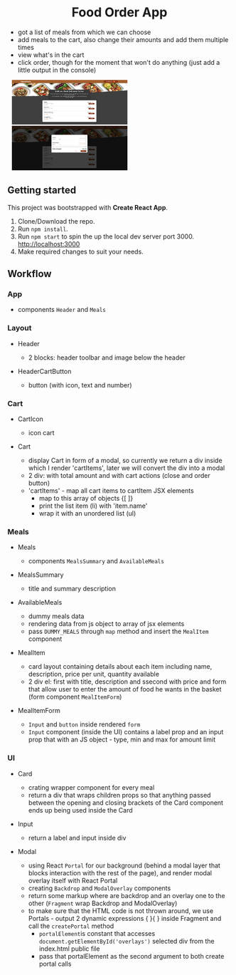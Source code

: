 <h1 align="center">Food Order App</h1>

- got a list of meals from which we can choose
- add meals to the cart, also change their amounts and add them multiple times
- view what's in the cart
- click order, though for the moment that won't do anything (just add a little output in the console)

<p>
    <img width="260" height="100" src="/src/assets/meals1.png" hspace="10" >
    <img width="260" height="100" src="/src/assets/meals2.png" hspace="10" >
</p>

## Getting started

This project was bootstrapped with **Create React App**.

1. Clone/Download the repo.
2. Run `npm install`.
3. Run `npm start` to spin the up the local dev server port 3000. [http://localhost:3000](http://localhost:3000/ "http://localhost:3000")
4. Make required changes to suit your needs.

## Workflow

### App

- components `Header` and `Meals`

### Layout

- Header

  - 2 blocks: header toolbar and image below the header

- HeaderCartButton
  - button (with icon, text and number)

### Cart

- CartIcon

  - icon cart

- Cart
  - display Cart in form of a modal, so currently we return a div inside which I render 'cartItems', later we will convert the div into a modal
  - 2 div: with total amount and with cart actions (close and order button)
  - 'cartItems' - map all cart items to cartItem JSX elements
    - map to this array of objects {[ ]}
    - print the list item (li) with 'item.name'
    - wrap it with an unordered list (ul)

### Meals

- Meals

  - components `MealsSummary` and `AvailableMeals`

- MealsSummary

  - title and summary description

- AvailableMeals

  - dummy meals data
  - rendering data from js object to array of jsx elements
  - pass `DUMMY_MEALS` through `map` method and insert the `MealItem` component

- MealItem

  - card layout containing details about each item including name, description, price per unit, quantity available
  - 2 div el: first with title, description and ssecond with price and form that allow user to enter the amount of food he wants in the basket (form component `MealItemForm`)

- MealItemForm

  - `Input` and `button` inside rendered `form`
  - `Input` component (inside the UI) contains a label prop and an input prop that with an JS object - type, min and max for amount limit

### UI

- Card

  - crating wrapper component for every meal
  - return a div that wraps children props so that anything passed between the opening and closing brackets of the Card component ends up being used inside the Card

- Input

  - return a label and input inside div

- Modal
  - using React `Portal` for our background (behind a modal layer that blocks interaction with the rest of the page), and render modal overlay itself with React Portal
  - creating `Backdrop` and `ModalOverlay` components
  - return some markup where are backdrop and an overlay one to the other (`Fragment` wrap Backdrop and ModalOverlay)
  - to make sure that the HTML code is not thrown around, we use Portals - output 2 dynamic expressions { }{ } inside Fragment and call the `createPortal` method
    - `portalElement`is constant that accesses `document.getElementById('overlays')` selected div from the index.html public file
    - pass that portalElement as the second argument to both create portal calls
